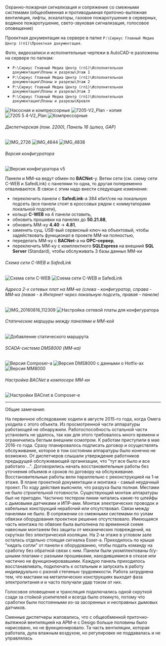 Охранно-пожарная сигнализация и сопряжение со смежными системами (общеобменная и противодымная приточно-вытяжная вентиляция, лифты, эскалаторы, газовое пожаротушение в серверных, водяное пожаротушение, свето-звуковая сигнализация, голосовое оповещение)

Проектная документация на сервере в папке `P:\Сириус Главный Медиа Центр (гп1)\Проектная документация`.

Фото, видеозаписи и исполнительные чертежи в AutoCAD-е разложены на сервере по папкам:
 - `P:\Сириус Главный Медиа Центр (гп1)\Исполнительная документация\Планы и разрезы\Этаж 1`
 - `P:\Сириус Главный Медиа Центр (гп1)\Исполнительная документация\Планы и разрезы\Этаж 2`
 - `P:\Сириус Главный Медиа Центр (гп1)\Исполнительная документация\Планы и разрезы\Этаж 3`
 - `P:\Сириус Главный Медиа Центр (гп1)\Исполнительная документация\Планы и разрезы\Кровля`

![Насосная и компрессорные](https://user-images.githubusercontent.com/104857185/171544261-4c532d6e-1d3c-4a05-ba8e-2b2aca1acf58.JPG)
![7205-V2_Plan - копия](https://user-images.githubusercontent.com/104857185/171543881-4e543708-fdce-4141-bce4-7e9f0f161609.jpg)
![7205 5 4-V2_Plan](https://user-images.githubusercontent.com/104857185/171544022-b674540c-0bbd-43bc-bcbf-c25a29116c45.jpg)
![Компрессорные](https://user-images.githubusercontent.com/104857185/171544346-5e44b47b-49b2-4dbb-85ba-10ddfd316b3c.JPG)

###### Диспетчерская (пом. 2200), Панель 16 (шлюз, GAP)

![IMG_2726](https://user-images.githubusercontent.com/104857185/171537384-c482f8e8-ee0a-4139-be72-2731192d944e.JPG)
![IMG_4644](https://user-images.githubusercontent.com/104857185/171537639-966bbdd7-f238-458b-91cf-18e4e560d9d3.JPG)
![IMG_4838](https://user-images.githubusercontent.com/104857185/171537809-222a04d8-c10b-4a70-8f21-f0596526ad6e.JPG)


###### Версия конфигуратора

![Версия конфигуратора v5](https://user-images.githubusercontent.com/104857185/171536166-94498381-1c9f-4b21-b5d8-3bd6a90bf7b4.png)

Панели и ММ-ка ведут обмен по **BACNet**-у. Ветки сети (см. схему сети C-WEB и SafedLink) с панелями то одна, то другая попеременно отваливаются. В связи с этим надо внести следующие изменения:
 - переключить панели с **SafedLink**-а 384 кбит/сек на локальную подсеть (все панели стоят в кроссовых рядом с коммутаторами локальной подсети),
 - кольцо **C-WEB** на 4 панели оставить,
 - обновить прошивки на панелях до **50.21.88**,
 - обновить ММ-ку **4.40** -> **4.81**,
 - заменить сущ. USB-вый сервисный ключ на объектовый, чтобы задействовать функционал в проекте ММ-ки полностью,
 - переделать ММ-ку с **BACNet**-а на **OPC-сервер**,
 - переключить ММ-ку с комплектного **SQLExpress** на внешний **SQL Server** (Standard), чтобы обслуживать 3 базы данных ММ-ки

###### Схема сети C-WEB и SafedLink

![Схема сети C-WEB](https://user-images.githubusercontent.com/104857185/171630002-21a06402-22ff-4404-8288-f750662044a4.JPG)
![Схема сети C-WEB и SafedLink](https://user-images.githubusercontent.com/104857185/171536790-5f6772e3-4cc1-4c89-a544-cff10c3aa81a.jpg)

###### Адреса 2-х сетевых плат на ММ-ке (слева - конфигуратор, справа - ММ-ка (левая - в Интернет через локальную подсеть, правая - панели)

![IMG_20160816_112309](https://user-images.githubusercontent.com/104857185/172000116-46ac80d0-66b7-4bb0-9fba-a1d3011dfd25.jpg)
![Настройка сетевой платы для конфигуратора](https://user-images.githubusercontent.com/104857185/171536396-04cfb9a4-3505-46ba-a031-703e29f62c0b.png)

###### Статические маршуры между панелями и ММ-кой

![Добавление статического маршрута](https://user-images.githubusercontent.com/104857185/171542264-712bcdad-d6c3-49e7-99fc-c9a0c84540d2.png)

###### SCADA-система DMS8000 (ММ-ка)

![Версия Composer-а](https://user-images.githubusercontent.com/104857185/171541990-c5dfd4db-58a9-4f4c-8426-c8e2f8cee2c7.png)
![Версия DMS8000 с данными о Hotfix-ах](https://user-images.githubusercontent.com/104857185/171542050-9e56e80a-f688-4796-b051-77f86d28af51.png)
![Версия MM8000](https://user-images.githubusercontent.com/104857185/171542084-919d4cbc-3a68-4d4c-befd-4296c89d606e.png)

###### Настройка BACNet в компосере ММ-ки
![Настройки BACnet в Composer-е](https://user-images.githubusercontent.com/104857185/171542161-afc7b7ef-1e89-421a-bb9b-b8a58fd44b8a.png)

----
Общие замечания:

На первичное обследование ходили в августе 2015-го года, когда Омега уходила с этого объекта. Из просмотренной части аппаратуры работающей не обнаружили. Работоспособность остальной части установить не удалось, так как для этого требовалось много времени и ограничились беглым внешним осмотром. К работам приступили в мае 2016-го года. Сразу планировалось подписать договор и осуществлять обслуживание, которое в том состоянии аппаратуры было конечно не возможно. От диспетчеров слышали утверждение работников предыдущей обслуживающей организации, что "тут все было и все работало ...". Договорились начать восстановительные работы без уточнения объемов и сроков по договору на обслуживание. Восстановительные работы вели параллельно с реконструкцией на 1-м этаже. В плане проектной документации и монтажа - самый неудачный проект. По ходу действия выяснили, что разруха была полная. Местами не было строительной готовности. Существующий монтаж аппаратуры был не пригоден. Частично тестером линии читались какие-то шлейфы с дымовыми датчиками и ИПР-ами. Монтаж электрических проводок и кабельных конструкций нерабочий или отсутствовал. Связи между панелями не было. В сопряжении со смежными системами по узлам обвязки оборудования проектное решение отсутствовало. Имеющаяся часть монтажа по обвязке была выполнена по временной схеме навесным монтажем без защиты от механических повреждений, на скрутках без электрической изоляции. На 2-м этаже в угловом зале осталась отдельно стоящая сигналка Esser-а. Приходилось по крыше "кидать сопли" от панели к оборудованию, чтобы подать команду на сработку без обратной связи с ним. Панели были укомплектованы б/у-шными платами с разными прошивками, находившимися в отказе или частично не функционировавшими. Каждую панель приходилось восстанавливать, подключать к остальным и запускать в работу индивидуально с разной степенью трудоемкости. Работа затруднена тем, что мастами на металлических конструкциях выходит фаза электропитания и и часто получали удар током от них.

Голосовое оповещение и трансляция подключались одной скруткой сзади за стойкой усилителей и всегда было откинуто, потому что сработки были постоянными из-за засоренных и несправных дымовых датчиков.

Сменные диспетчеры жаловались, что с общеобменной приточно-вытяжной вентиляцией на АРМ-е с Desigo больше половины было нарисовано, но не функционировало. Та часть вентиляции, которая работала, дула влажным воздухом, но регулировке не поддавалась и не управлялась
